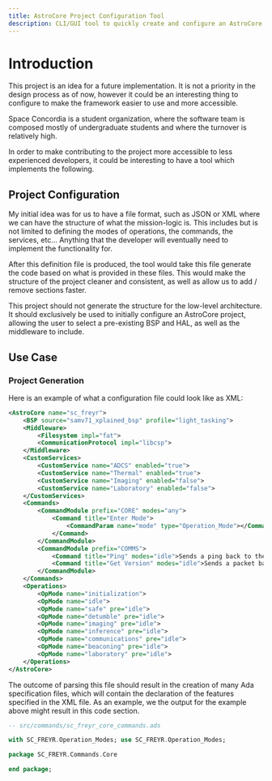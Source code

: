 ```yaml
---
title: AstroCore Project Configuration Tool 
description: CLI/GUI tool to quickly create and configure an AstroCore project.
---
```


# Introduction

This project is an idea for a future implementation. It is not a priority in the design process as of now, however it could be an interesting thing to configure to make the framework easier to use and more accessible.

Space Concordia is a student organization, where the software team is composed mostly of undergraduate students and where the turnover is relatively high.

In order to make contributing to the project more accessible to less experienced developers, it could be interesting to have a tool which implements the following.

## Project Configuration

My initial idea was for us to have a file format, such as JSON or XML where we can have the structure of what the mission-logic is. This includes but is not limited to defining the modes of operations, the commands, the services, etc... Anything that the developer will eventually need to implement the functionality for.

After this definition file is produced, the tool would take this file generate the code based on what is provided in these files. This would make the structure of the project cleaner and consistent, as well as allow us to add / remove sections faster.

This project should not generate the structure for the low-level architecture. It should exclusively be used to initially configure an AstroCore project, allowing the user to select a pre-existing BSP and HAL, as well as the middleware to include.

## Use Case

### Project Generation 

Here is an example of what a configuration file could look like as XML:

```xml
<AstroCore name="sc_freyr">
    <BSP source="samv71_xplained_bsp" profile="light_tasking">
    <Middleware>
        <Filesystem impl="fat"> 
        <CommunicationProtocol impl="libcsp">
    </Middleware> 
    <CustomServices>
        <CustomService name="ADCS" enabled="true"> 
        <CustomService name="Thermal" enabled="true"> 
        <CustomService name="Imaging" enabled="false"> 
        <CustomService name="Laboratory" enabled="false"> 
    </CustomServices>
    <Commands>
        <CommandModule prefix="CORE" modes="any">
            <Command title="Enter Mode">
                <CommandParam name="mode" type="Operation_Mode"></CommandParam> 
            </Command>
        </CommandModule>
        <CommandModule prefix="COMMS">
            <Command title="Ping" modes="idle">Sends a ping back to the ground station.</Command>
            <Command title="Get Version" modes="idle">Sends a packet back containing the current AstroCore version.</Command>
        </CommandModule>
    </Commands>
    <Operations>
        <OpMode name="initialization">
        <OpMode name="idle">
        <OpMode name="safe" pre="idle">
        <OpMode name="detumble" pre="idle">
        <OpMode name="imaging" pre="idle">
        <OpMode name="inference" pre="idle">
        <OpMode name="communications" pre="idle">
        <OpMode name="beaconing" pre="idle">
        <OpMode name="laboratory" pre="idle">
    </Operations>
</AstroCore>
```

The outcome of parsing this file should result in the creation of many Ada specification files, which will contain the declaration of the features specified in the XML file. As an example, we the output for the example above might result in this code section.

```ada
-- src/commands/sc_freyr_core_commands.ads

with SC_FREYR.Operation_Modes; use SC_FREYR.Operation_Modes;

package SC_FREYR.Commands.Core

end package;

```
